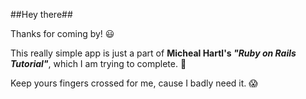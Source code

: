 ##Hey there##

Thanks for coming by! :smiley:

This really simple app is just a part of **Micheal Hartl's _"Ruby on Rails Tutorial"_**, which I am trying to complete. :muscle:

Keep yours fingers crossed for me, cause I badly need it. :scream:
